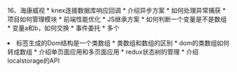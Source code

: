 16、海康威视
	* knex连接数据库响应回调
	* 
介绍异步方案
	* 
如何处理异常捕获
	* 
项目如何管理模块
	* 
前端性能优化
	* 
JS继承方案
	* 
如何判断一个变量是不是数组
	* 
变量a和b，如何交换
	* 
事件委托
	* 
多个<li>标签生成的Dom结构是一个类数组
	* 
类数组和数组的区别
	* 
dom的类数组如何转成数组
	* 
介绍单页面应用和多页面应用
	* 
redux状态树的管理
	* 
介绍localstorage的API

